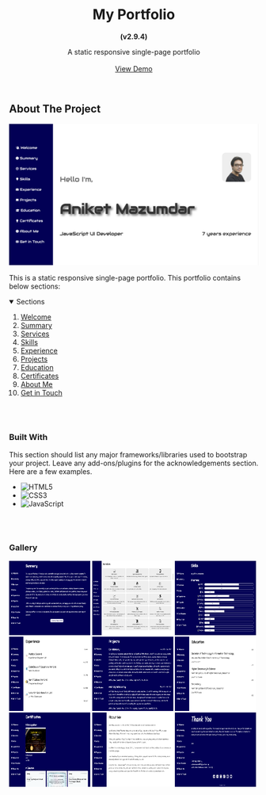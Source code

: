 <!-- HEADING -->
<div align="center">
<h1 align="center">My Portfolio</h1>
  <p align="center"><strong>(v2.9.4)</strong></p>
  <p align="center">
    A static responsive single-page portfolio
    <br />
    <br />
    <a href="https://aniketmazumdar.vercel.app">View Demo</a>
  </p>
</div>
<br/>



<!-- ABOUT THE PROJECT -->
## About The Project

[![Screenshot][screenshot-welcome]](https://aniketmazumdar.vercel.app)

This is a static responsive single-page portfolio. This portfolio contains below sections:

<!-- TABLE OF CONTENTS -->
<details open>
  <summary>Sections</summary>
  <ol>
    <li>
      <a href="https://aniketmazumdar.vercel.app">Welcome</a>
    </li>
    <li>
      <a href="https://aniketmazumdar.vercel.app/#summary">Summary</a>
    </li>
    <li>
      <a href="https://aniketmazumdar.vercel.app/#services">Services</a>
    </li>
    <li>
      <a href="https://aniketmazumdar.vercel.app/#skills">Skills</a>
    </li>
    <li>
      <a href="https://aniketmazumdar.vercel.app/#experience">Experience</a>
    </li>
    <li>
      <a href="https://aniketmazumdar.vercel.app/#projects">Projects</a>
    </li>
    <li>
      <a href="https://aniketmazumdar.vercel.app/#education">Education</a>
    </li>
    <li>
      <a href="https://aniketmazumdar.vercel.app/#certificates">Certificates</a>
    </li>
    <li>
      <a href="https://aniketmazumdar.vercel.app/#about-me">About Me</a>
    </li>
    <li>
      <a href="https://aniketmazumdar.vercel.app/#get-in-touch">Get in Touch</a>
    </li>
  </ol>
</details>
<br/><br/>



<!-- Built With -->
### Built With

This section should list any major frameworks/libraries used to bootstrap your project. Leave any add-ons/plugins for the acknowledgements section. Here are a few examples.

* ![HTML5][HTML5]
* ![CSS3][CSS3]
* ![JavaScript][JavaScript]

<br/><br/>



<!-- GALLERY -->
### Gallery
<div style="float:left">
<img src="/assets/img/screenshots/summary.png?raw=true" width="32.5%" height="150">
<img src="/assets/img/screenshots/services.png?raw=true" width="32.5%" height="150">
<img src="/assets/img/screenshots/skills.png?raw=true" width="32.5%" height="150">
<img src="/assets/img/screenshots/experience.png?raw=true" width="32.5%" height="150">
<img src="/assets/img/screenshots/projects.png?raw=true" width="32.5%" height="150">
<img src="/assets/img/screenshots/education.png?raw=true" width="32.5%" height="150">
<img src="/assets/img/screenshots/certificates.png?raw=true" width="32.5%" height="150">
<img src="/assets/img/screenshots/about-me.png?raw=true" width="32.5%" height="150">
<img src="/assets/img/screenshots/get-in-touch.png?raw=true" width="32.5%" height="150">
</div>




<!-- MARKDOWN LINKS & IMAGES -->
[HTML5]: https://img.shields.io/badge/html5-white?style=for-the-badge&logo=html5&logoColor=default
[CSS3]: https://img.shields.io/badge/css3-white?style=for-the-badge&logo=css3&logoColor=default
[JavaScript]: https://img.shields.io/badge/JavaScript-white?style=for-the-badge&logo=JavaScript&logoColor=default
[screenshot-welcome]: /assets/img/screenshots/welcome.png?raw=true
